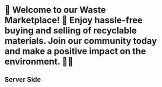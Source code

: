 # 🌟 Welcome to our Waste Marketplace! 🌟 Enjoy hassle-free buying and selling of recyclable materials. Join our community today and make a positive impact on the environment. 🌱🔄

## Server Side
